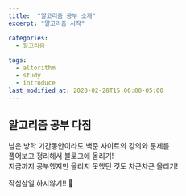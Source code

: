 ```yaml
---
title:  "알고리즘 공부 소개"
excerpt: "알고리즘 시작"

categories:
  - 알고리즘
  
tags:
  - altorithm
  - study
  - introduce
last_modified_at: 2020-02-28T15:06:00-05:00
---
```


## 알고리즘 공부 다짐  
  
남은 방학 기간동안이라도 백준 사이트의 강의와 문제를  
풀어보고 정리해서 블로그에 올리기!  
지금까지 공부했지만 올리지 못했던 것도 차근차근 올리기!

작심삼일 하지않기!! 👏



